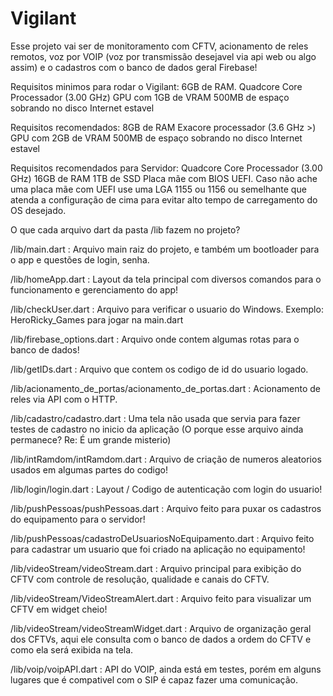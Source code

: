 # Vigilant


Esse projeto vai ser de monitoramento com CFTV, acionamento de reles remotos, voz por VOIP (voz por transmissão desejavel via api web ou algo assim) e o cadastros com o banco de dados geral Firebase!

Requisitos minimos para rodar o Vigilant:
6GB de RAM.
Quadcore Core Processador (3.00 GHz)
GPU com 1GB de VRAM
500MB de espaço sobrando no disco
Internet estavel

Requisitos recomendados:
8GB de RAM
Exacore processador (3.6 GHz >)
GPU com 2GB de VRAM
500MB de espaço sobrando no disco
Internet estavel

Requisitos recomendados para Servidor:
Quadcore Core Processador (3.00 GHz)
16GB de RAM
1TB de SSD
Placa mãe com BIOS UEFI.
Caso não ache uma placa mãe com UEFI use uma LGA 1155 ou 1156 ou semelhante que atenda a configuração de cima para evitar alto tempo de carregamento do OS desejado.

O que cada arquivo dart da pasta /lib fazem no projeto?

/lib/main.dart : Arquivo main raiz do projeto, e também um bootloader para o app e questões de login, senha.

/lib/homeApp.dart : Layout da tela principal com diversos comandos para o funcionamento e gerenciamento do app!

/lib/checkUser.dart : Arquivo para verificar o usuario do Windows. Exemplo: HeroRicky_Games para jogar na main.dart

/lib/firebase_options.dart : Arquivo onde contem algumas rotas para o banco de dados!

/lib/getIDs.dart : Arquivo que contem os codigo de id do usuario logado.

/lib/acionamento_de_portas/acionamento_de_portas.dart : Acionamento de reles via API com o HTTP.

/lib/cadastro/cadastro.dart : Uma tela não usada que servia para fazer testes de cadastro no inicio da aplicação (O porque esse arquivo ainda permanece? Re: É um grande misterio)

/lib/intRamdom/intRamdom.dart : Arquivo de criação de numeros aleatorios usados em algumas partes do codigo!

/lib/login/login.dart : Layout / Codigo de autenticação com login do usuario!

/lib/pushPessoas/pushPessoas.dart : Arquivo feito para puxar os cadastros do equipamento para o servidor!

/lib/pushPessoas/cadastroDeUsuariosNoEquipamento.dart : Arquivo feito para cadastrar um usuario que foi criado na aplicação no equipamento!

/lib/videoStream/videoStream.dart : Arquivo principal para exibição do CFTV com controle de resolução, qualidade e canais do CFTV.

/lib/videoStream/VideoStreamAlert.dart : Arquivo feito para visualizar um CFTV em widget cheio!

/lib/videoStream/videoStreamWidget.dart : Arquivo de organização geral dos CFTVs, aqui ele consulta com o banco de dados a ordem do CFTV e como ela será exibida na tela.

/lib/voip/voipAPI.dart : API do VOIP, ainda está em testes, porém em alguns lugares que é compativel com o SIP é capaz fazer uma comunicação.